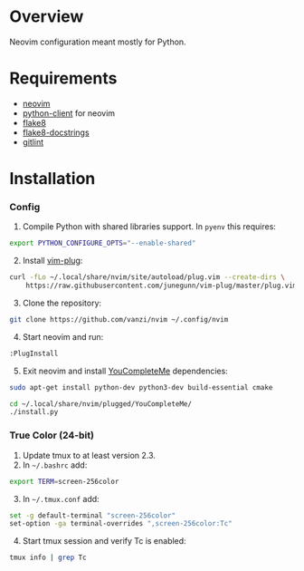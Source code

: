 # Overview

Neovim configuration meant mostly for Python.

# Requirements

* [neovim](https://github.com/neovim/neovim)
* [python-client](https://github.com/neovim/python-client) for neovim
* [flake8](http://flake8.pycqa.org/en/latest/)
* [flake8-docstrings](https://pypi.org/project/flake8-docstrings/)
* [gitlint](https://jorisroovers.github.io/gitlint/)

# Installation
### Config

1. Compile Python with shared libraries support. In `pyenv` this requires:
```sh
export PYTHON_CONFIGURE_OPTS="--enable-shared"
```
2. Install [vim-plug](https://github.com/junegunn/vim-plug):
```sh
curl -fLo ~/.local/share/nvim/site/autoload/plug.vim --create-dirs \
    https://raw.githubusercontent.com/junegunn/vim-plug/master/plug.vim
```
3. Clone the repository:
```sh
git clone https://github.com/vanzi/nvim ~/.config/nvim
```
4. Start neovim and run:
```sh
:PlugInstall
```
5. Exit neovim and install [YouCompleteMe](https://github.com/Valloric/YouCompleteMe) dependencies:
```sh
sudo apt-get install python-dev python3-dev build-essential cmake

cd ~/.local/share/nvim/plugged/YouCompleteMe/
./install.py
```

### True Color (24-bit)

1. Update tmux to at least version 2.3.
2. In `~/.bashrc` add:
```sh
export TERM=screen-256color
```
3. In `~/.tmux.conf` add:
```sh
set -g default-terminal "screen-256color"
set-option -ga terminal-overrides ",screen-256color:Tc"
```
4. Start tmux session and verify Tc is enabled:
```sh
tmux info | grep Tc
```
